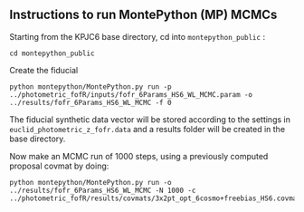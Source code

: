 ## Instructions to run MontePython (MP) MCMCs

Starting from the KPJC6 base directory, cd into `montepython_public` :

    cd montepython_public

Create the fiducial 

    python montepython/MontePython.py run -p ../photometric_fofR/inputs/fofr_6Params_HS6_WL_MCMC.param -o ../results/fofr_6Params_HS6_WL_MCMC -f 0 

The fiducial synthetic data vector will be stored according to the settings in `euclid_photometric_z_fofr.data` and a results folder will be created in the base directory.

Now make an MCMC run of 1000 steps, using a previously computed proposal covmat by doing:

    python montepython/MontePython.py run -o ../results/fofr_6Params_HS6_WL_MCMC -N 1000 -c ../photometric_fofR/results/covmats/3x2pt_opt_6cosmo+freebias_HS6.covmat
